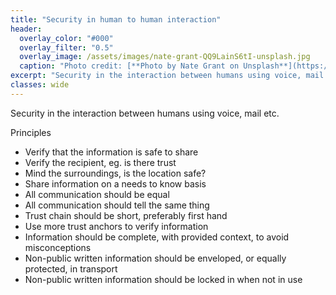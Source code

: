 ```yaml
---
title: "Security in human to human interaction"
header:
  overlay_color: "#000"
  overlay_filter: "0.5"
  overlay_image: /assets/images/nate-grant-QQ9LainS6tI-unsplash.jpg
  caption: "Photo credit: [**Photo by Nate Grant on Unsplash**](https://unsplash.com)"
excerpt: "Security in the interaction between humans using voice, mail etc."
classes: wide
---
```

Security in the interaction between humans using voice, mail etc.

Principles
* Verify that the information is safe to share
* Verify the recipient, eg. is there trust
* Mind the surroundings, is the location safe?
* Share information on a needs to know basis
* All communication should be equal
* All communication should tell the same thing
* Trust chain should be short, preferably first hand
* Use more trust anchors to verify information
* Information should be complete, with provided context, to avoid misconceptions
* Non-public written information should be enveloped, or equally protected, in transport
* Non-public written information should be locked in when not in use
